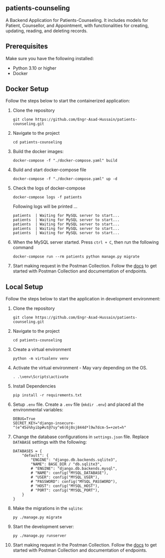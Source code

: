 ## patients-counseling
A Backend Application for Patients-Counseling. It includes models for Patient, Counsellor, and Appointment, with functionalities for creating, updating, reading, and deleting records.


## Prerequisites
Make sure you have the following installed:
- Python 3.10 or higher
- Docker


## Docker Setup
Follow the steps below to start the containerized application:
1. Clone the repository
    ```console
    git clone https://github.com/Engr-Asad-Hussain/patients-counseling.git
    ```

2. Navigate to the project
    ```console
    cd patients-counseling
    ```

3. Build the docker images:
    ```console
    docker-compose -f "./docker-compose.yaml" build
    ```

4. Build and start docker-compose file
    ```console
    docker-compose -f "./docker-compose.yaml" up -d
    ```

5. Check the logs of docker-compose
    ```console
    docker-compose logs -f patients
    ```
    Following logs will be printed ...
    ```
    patients  | Waiting for MySQL server to start...
    patients  | Waiting for MySQL server to start...
    patients  | Waiting for MySQL server to start...
    patients  | Waiting for MySQL server to start...
    patients  | Waiting for MySQL server to start...
    ```

6. When the MySQL server started. Press `ctrl + C`, then run the following command
    ```console
    docker-compose run --rm patients python manage.py migrate
    ```

7. Start making request in the Postman Collection. Follow the [docs](https://github.com/Engr-Asad-Hussain/patients-counseling/tree/main/docs) to get started with Postman Collection and documentation of endpoints.


## Local Setup
Follow the steps below to start the application in development environment:
1. Clone the repository
    ```console
    git clone https://github.com/Engr-Asad-Hussain/patients-counseling.git
    ```

2. Navigate to the project
    ```console
    cd patients-counseling
    ```

3. Create a virtual environment
    ```console
    python -m virtualenv venv
    ```

4. Activate the virtual environment - May vary depending on the OS.
    ```console
    . .\venv\Scripts\activate
    ```

5. Install Dependencies
    ```console
    pip install -r requirements.txt
    ```

6. Setup `.env` file. Create a `.env` file (`mkdir .env`) and placed all the environmental variables:
    ```console
    DEBUG=True
    SECRET_KEY="django-insecure-^(e^45o%hyibp#ut@7sy^e6(6j8sj844d*l9w7dcm-5=+zet=h"
    ```

7. Change the database configurations in `settings.json` file. Replace `DATABASE` settings with the following:
    ```console
    DATABASES = {
        "default": {
            "ENGINE": "django.db.backends.sqlite3",
            "NAME": BASE_DIR / "db.sqlite3",
            # "ENGINE": "django.db.backends.mysql",
            # "NAME": config("MYSQL_DATABASE"),
            # "USER": config("MYSQL_USER"),
            # "PASSWORD": config("MYSQL_PASSWORD"),
            # "HOST": config("MYSQL_HOST"),
            # "PORT": config("MYSQL_PORT"),
        }
    }
    ```

8. Make the migrations in the `sqlite`:
    ```console
    py ./manage.py migrate
    ```

9. Start the development server:
    ```console
    py ./manage.py runserver
    ```

10. Start making request in the Postman Collection. Follow the [docs](https://github.com/Engr-Asad-Hussain/patients-counseling/tree/main/docs) to get started with Postman Collection and documentation of endpoints.
